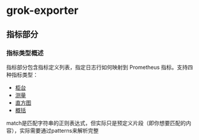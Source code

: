 # grok-exporter

## 指标部分

### 指标类型概述

指标部分包含指标定义列表，指定日志行如何映射到 Prometheus 指标。支持四种指标类型：

- [柜台](https://github.com/fstab/grok_exporter/blob/master/CONFIG_v2.md#counter-metric-type)
- [测量](https://github.com/fstab/grok_exporter/blob/master/CONFIG_v2.md#gauge-metric-type)
- [直方图](https://github.com/fstab/grok_exporter/blob/master/CONFIG_v2.md#histogram-metric-type)
- [概括](https://github.com/fstab/grok_exporter/blob/master/CONFIG_v2.md#summary-metric-type)

match是匹配字符串的正则表达式，但实际只是预定义片段（即你想要匹配的内容），实际需要通过patterns来解析完整

